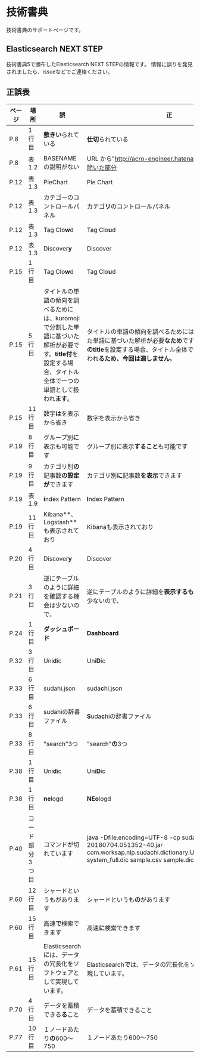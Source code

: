 # 技術書典
技術書典のサポートページです。

## Elasticsearch NEXT STEP
技術書典5で頒布したElasticsearch NEXT STEPの情報です。
情報に誤りを発見されましたら、issueなどでご連絡ください。

## 正誤表

| ページ | 場所  | 誤 | 正 |
| - | - |-|-|
|P.8|1行目|**敷きい**られている|**仕切**られている|
|P.8|表1.2|BASENAMEの説明がない|URL から"http://acro-engineer.hatenablog.com/entry/"を除いた部分|
|P.12|表1.3|PieChart|Pie Chart|
|P.12|表1.3|カテゴーのコントロールパネル|カテゴ**リ**のコントロールパネル|
|P.12|表1.3|Tag Clo**w**d|Tag Clo**u**d|
|P.12|表1.3|Discover**y**|Discover|
|P.15|1行目|Tag Clo**w**d|Tag Clo**u**d|
|P.15|5行目|タイトルの単語の傾向を調べるためには、kuromojiで分割した単語に基づいた解析が必要です。**title付**を設定する場合、タイトル全体で一つの単語として扱われ**ます**。|タイトルの単語の傾向を調べるためには、kuromojiで分割した単語に基づいた解析が必要**なため**です。**「.keyword」ありのtitle**を設定する場合、タイトル全体で一つの単語として扱われ**るため、今回は適しません**。|
|P.15|11行目|数字**は**を表示から省き|数字を表示から省き|
|P.19|8行目|グループ別**に**表示も可能です|グループ別に表示**すること**も可能です|
|P.19|9行目|カテゴリ別**の**記事数**の設定が**できます|カテゴリ別**に**記事数**を表示**できます|
|P.19|表1.9|**i**ndex Pattern|**I**ndex Pattern|
|P.19|11行目|Kibana**、Logstash**も表示されており|Kibanaも表示されており|
|P.20|4行目|Discover**y**|Discover|
|P.21|3行目|逆にテーブルのように詳細を確認する機会は少ないので、|逆にテーブルのように詳細を**表示するものを**確認する機会は少ないので、|
|P.24|1行目|**ダッシュボード**|**Dashboard**|
|P.32|3行目|Uni**d**ic|Uni**D**ic|
|P.33|6行目|sudahi.json|suda**c**hi.json|
|P.33|6行目|sudahiの辞書ファイル|**S**uda**c**hiの辞書ファイル|
|P.33|8行目|"search"3つ|"search"**の**3つ|
|P.38|1行目|Uni**d**ic|Uni**D**ic|
|P.38|1行目|**ne**logd|**NEo**logd|
|P.40|コード部分3つ目|コマンドが切れています|java -Dfile.encoding=UTF-8 -cp sudachi-0.1.1-20180704.051352-40.jar com.worksap.nlp.sudachi.dictionary.UserDictionaryBuilder system_full.dic sample.csv sample.dic|
|P.60|12行目|シャードというもがあります|シャードというも**の**があります|
|P.60|15行目|高速**で**検索できます|高速**に**検索できます|
|P.61|15行目|Elasticsearch**に**は、データの冗長化をソフトウェアとして実現しています。|Elasticsearch**で**は、データの冗長化をソフトウェアとして実現しています。|
|P.70|4行目|データを蓄積できる**る**こと|データを蓄積できること|
|P.77|10行目|１ノードあたり**の**600～750|１ノードあたり600～750|
